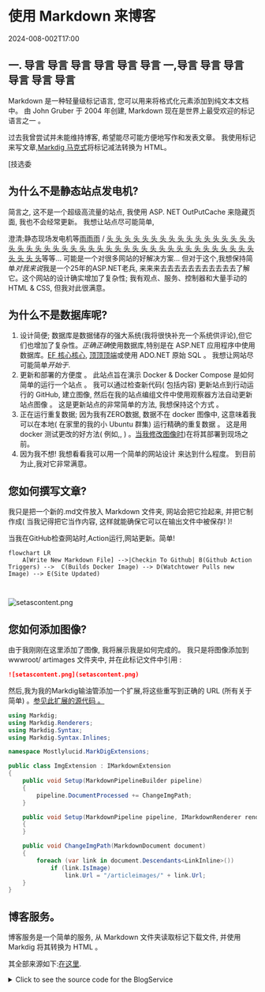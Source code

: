 # 使用 Markdown 来博客

<!--category-- ASP.NET, Markdown -->
<datetime class="hidden">2024-008-002T17:00</datetime>

## 一. 导言 导言 导言 导言 导言 导言 一,导言 导言 导言 导言 导言 导言

Markdown 是一种轻量级标记语言, 您可以用来将格式化元素添加到纯文本文档中。 由 John Gruber 于 2004 年创建, Markdown 现在是世界上最受欢迎的标记语言之一 。

过去我曾尝试并未能维持博客, 希望能尽可能方便地写作和发表文章。 我使用标记来写文章,[Markdig 马克式](https://github.com/xoofx/markdig)将标记减法转换为 HTML。

[技选委

## 为什么不是静态站点发电机?

简言之, 这不是一个超级高流量的站点, 我使用 ASP. NET OutPutCache 来隐藏页面, 我也不会经常更新。 我想让站点尽可能简单,

澄清;静态现场发电机等[雨雨雨](https://gohugo.io/) / [头 头 头 头 头 头 头 头 头 头 头 头 头 头 头 头 头 头 头 头 头 头 头 头 头 头 头 头 头 头 头 头 头 头 头 头 头 头 头 头 头 头 头 头 头 头 头 头 头](https://jekyllrb.com/)等等... 可能是一个对很多网站的好解决方案... 但对于这个,我想保持简单*对我来说*我是一个25年的ASP.NET老兵, 来来来去去去去去去去去去去去了解它。这个网站的设计确实增加了复杂性; 我有观点、服务、控制器和大量手动的HTML & CSS, 但我对此很满意。

## 为什么不是数据库呢?

1. 设计简便; 数据库是数据储存的强大系统(我将很快补充一个系统供评论),但它们也增加了复杂性。*正确正确*使用数据库,特别是在 ASP.NET 应用程序中使用数据库。[EF 核心核心](https://learn.microsoft.com/en-us/ef/core/), [顶顶顶端](https://github.com/DapperLib/Dapper)或使用 ADO.NET 原始 SQL 。 我想让网站尽可能简单*开始于*.
2. 更新和部署的方便度 。 此站点旨在演示 Docker & Docker Compose 是如何简单的运行一个站点 。 我可以通过检查新代码( 包括内容) 更新站点到行动运行的 GitHub, 建立图像, 然后在我的站点编组文件中使用观察器方法自动更新站点图像 。 这是更新站点的非常简单的方法, 我想保持这个方式 。
3. 正在运行重复数据; 因为我有ZERO数据, 数据不在 docker 图像中, 这意味着我可以在本地( 在家里的我的小 Ubuntu 群集) 运行精确的重复数据 。 这是用 docker 测试更改的好方法( 例如,, ) 。[当我修改图像时](/blog/imagesharpwithdocker))在将其部署到现场之前。
4. 因为我不想! 我想看看我可以用一个简单的网站设计 来达到什么程度。 到目前为止,我对它非常满意。

## 您如何撰写文章?

我只是把一个新的.md文件放入 Markdown 文件夹, 网站会把它捡起来, 并把它制作成( 当我记得把它当作内容, 这样就能确保它可以在输出文件中被保存! )!

当我在GitHub检查网站时,Action运行,网站更新。简单!

```mermaid
flowchart LR
    A[Write New Markdown File] -->|Checkin To Github| B(Github Action Triggers) -->  C(Builds Docker Image) --> D(Watchtower Pulls new Image) --> E(Site Updated)
   
  
```

![setascontent.png](setascontent.png)

## 您如何添加图像?

由于我刚刚在这里添加了图像, 我将展示我是如何完成的。 我只是将图像添加到 wwwroot/ artimages 文件夹中, 并在此标记文件中引用 :

```markdown
![setascontent.png](setascontent.png)
```

然后,我为我的Markdig输油管添加一个扩展,将这些重写到正确的 URL (所有关于简单) 。[参见此扩展的源代码 。](https://github.com/scottgal/mostlylucidweb/blob/main/Mostlylucid/MarkDigExtensions/ImgExtension.cs)

```csharp
using Markdig;
using Markdig.Renderers;
using Markdig.Syntax;
using Markdig.Syntax.Inlines;

namespace Mostlylucid.MarkDigExtensions;

public class ImgExtension : IMarkdownExtension
{
    public void Setup(MarkdownPipelineBuilder pipeline)
    {
        pipeline.DocumentProcessed += ChangeImgPath;
    }

    public void Setup(MarkdownPipeline pipeline, IMarkdownRenderer renderer)
    {
    }

    public void ChangeImgPath(MarkdownDocument document)
    {
        foreach (var link in document.Descendants<LinkInline>())
            if (link.IsImage)
                link.Url = "/articleimages/" + link.Url;
    }
}
```

## 博客服务。

博客服务是一个简单的服务, 从 Markdown 文件夹读取标记下载文件, 并使用 Markdig 将其转换为 HTML 。

其全部来源如下:[在这里](https://github.com/scottgal/mostlylucidweb/blob/main/Mostlylucid/Services/BlogService.cs).

<details>
<summary>Click to see the source code for the BlogService</summary>
```csharp

using System.Globalization;
using System.Text.RegularExpressions;
using Markdig;
using Microsoft.Extensions.Caching.Memory;
using Mostlylucid.MarkDigExtensions;
using Mostlylucid.Models.Blog;

namespace Mostlylucid.Services;

public class BlogService
{
private const string Path = "Markdown";
private const string CacheKey = "Categories";

    private static readonly Regex DateRegex = new(
        @"<datetime class=""hidden"">(\d{4}-\d{2}-\d{2}T\d{2}:\d{2})</datetime>",
        RegexOptions.Compiled | RegexOptions.IgnoreCase | RegexOptions.NonBacktracking);

    private static readonly Regex WordCoountRegex = new(@"\b\w+\b",
        RegexOptions.Compiled | RegexOptions.Multiline | RegexOptions.IgnoreCase | RegexOptions.NonBacktracking);

    private static readonly Regex CategoryRegex = new(@"<!--\s*category\s*--\s*([^,]+?)\s*(?:,\s*([^,]+?)\s*)?-->",
        RegexOptions.Compiled | RegexOptions.Singleline);

    private readonly ILogger<BlogService> _logger;

    private readonly IMemoryCache _memoryCache;

    private readonly MarkdownPipeline pipeline;

    public BlogService(IMemoryCache memoryCache, ILogger<BlogService> logger)
    {
        _logger = logger;
        _memoryCache = memoryCache;
        pipeline = new MarkdownPipelineBuilder().UseAdvancedExtensions().Use<ImgExtension>().Build();
        ListCategories();
    }


    private Dictionary<string, List<string>> GetFromCache()
    {
        return _memoryCache.Get<Dictionary<string, List<string>>>(CacheKey) ?? new Dictionary<string, List<string>>();
    }

    private void SetCache(Dictionary<string, List<string>> categories)
    {
        _memoryCache.Set(CacheKey, categories, new MemoryCacheEntryOptions
        {
            AbsoluteExpirationRelativeToNow = TimeSpan.FromHours(12)
        });
    }

    private void ListCategories()
    {
        var cacheCats = GetFromCache();
        var pages = Directory.GetFiles("Markdown", "*.md");
        var count = 0;

        foreach (var page in pages)
        {
            var pageAlreadyAdded = cacheCats.Values.Any(x => x.Contains(page));

            if (pageAlreadyAdded) continue;


            var text = File.ReadAllText(page);
            var categories = GetCategories(text);
            if (!categories.Any()) continue;
            count++;
            foreach (var category in categories)
                if (cacheCats.TryGetValue(category, out var pagesList))
                {
                    pagesList.Add(page);
                    cacheCats[category] = pagesList;
                    _logger.LogInformation("Added category {Category} for {Page}", category, page);
                }
                else
                {
                    cacheCats.Add(category, new List<string> { page });
                    _logger.LogInformation("Created category {Category} for {Page}", category, page);
                }
        }

        if (count > 0) SetCache(cacheCats);
    }

    public List<string> GetCategories()
    {
        var cacheCats = GetFromCache();
        return cacheCats.Keys.ToList();
    }


    public List<PostListModel> GetPostsByCategory(string category)
    {
        var pages = GetFromCache()[category];
        return GetPosts(pages.ToArray());
    }

    public BlogPostViewModel? GetPost(string postName)
    {
        try
        {
            var path = System.IO.Path.Combine(Path, postName + ".md");
            var page = GetPage(path, true);
            return new BlogPostViewModel
            {
                Categories = page.categories, WordCount = WordCount(page.restOfTheLines), Content = page.processed,
                PublishedDate = page.publishDate, Slug = page.slug, Title = page.title
            };
        }
        catch (Exception e)
        {
            _logger.LogError(e, "Error getting post {PostName}", postName);
            return null;
        }
    }

    private int WordCount(string text)
    {
        return WordCoountRegex.Matches(text).Count;
    }


    private string GetSlug(string fileName)
    {
        var slug = System.IO.Path.GetFileNameWithoutExtension(fileName);
        return slug.ToLowerInvariant();
    }

    private static string[] GetCategories(string markdownText)
    {
        var matches = CategoryRegex.Matches(markdownText);
        var categories = matches
            .SelectMany(match => match.Groups.Cast<Group>()
                .Skip(1) // Skip the entire match group
                .Where(group => group.Success) // Ensure the group matched
                .Select(group => group.Value.Trim()))
            .ToArray();
        return categories;
    }

    public (string title, string slug, DateTime publishDate, string processed, string[] categories, string
        restOfTheLines) GetPage(string page, bool html)
    {
        var fileInfo = new FileInfo(page);

        // Ensure the file exists
        if (!fileInfo.Exists) throw new FileNotFoundException("The specified file does not exist.", page);

        // Read all lines from the file
        var lines = File.ReadAllLines(page);

        // Get the title from the first line
        var title = lines.Length > 0 ? Markdown.ToPlainText(lines[0].Trim()) : string.Empty;

        // Concatenate the rest of the lines with newline characters
        var restOfTheLines = string.Join(Environment.NewLine, lines.Skip(1));

        // Extract categories from the text
        var categories = GetCategories(restOfTheLines);

        var publishedDate = fileInfo.CreationTime;
        var publishDate = DateRegex.Match(restOfTheLines).Groups[1].Value;
        if (!string.IsNullOrWhiteSpace(publishDate))
            publishedDate = DateTime.ParseExact(publishDate, "yyyy-MM-ddTHH:mm", CultureInfo.InvariantCulture);

        // Remove category tags from the text
        restOfTheLines = CategoryRegex.Replace(restOfTheLines, "");
        restOfTheLines = DateRegex.Replace(restOfTheLines, "");
        // Process the rest of the lines as either HTML or plain text
        var processed =
            html ? Markdown.ToHtml(restOfTheLines, pipeline) : Markdown.ToPlainText(restOfTheLines, pipeline);

        // Generate the slug from the page filename
        var slug = GetSlug(page);


        // Return the parsed and processed content
        return (title, slug, publishedDate, processed, categories, restOfTheLines);
    }

    public List<PostListModel> GetPosts(string[] pages)
    {
        List<PostListModel> pageModels = new();

        foreach (var page in pages)
        {
            var pageInfo = GetPage(page, false);

            var summary = Markdown.ToPlainText(pageInfo.restOfTheLines).Substring(0, 100) + "...";
            pageModels.Add(new PostListModel
            {
                Categories = pageInfo.categories, Title = pageInfo.title,
                Slug = pageInfo.slug, WordCount = WordCount(pageInfo.restOfTheLines),
                PublishedDate = pageInfo.publishDate, Summary = summary
            });
        }

        pageModels = pageModels.OrderByDescending(x => x.PublishedDate).ToList();
        return pageModels;
    }


    public List<PostListModel> GetPostsForFiles()
    {
        var pages = Directory.GetFiles("Markdown", "*.md");
        return GetPosts(pages);
    }
}
```

</details>
正如你可以看到的,这有几个因素:

### 处理文件

处理标记下的文件到 HTML 的代码非常简单, 我使用 Markdig 库将标记下的文件转换为 HTML, 然后用一些常规表达式从标记文件中提取分类和公布的日期 。

GetPage 方法用于提取标记文件的内容, 它有几个步骤 :

1. 摘录标题
   依据惯例I 使用标记文件的第一行作为该文章的标题。 所以我可以简单地做:

```csharp
        var lines = File.ReadAllLines(page);

        // Get the title from the first line
        var title = lines.Length > 0 ? Markdown.ToPlainText(lines[0].Trim()) : string.Empty;
```

标题前缀为“ # ” 。 我使用 Markdown 。 To plainText 方法将“ # ” 从标题中删除 。

2. 解开分类
   每个邮件最多可以有两个类别 此方法提取这些, 然后我从标记文件中删除标签 。

```csharp
// Concatenate the rest of the lines with newline characters
        var restOfTheLines = string.Join(Environment.NewLine, lines.Skip(1));

        // Extract categories from the text
        var categories = GetCategories(restOfTheLines);

   // Remove category tags from the text
        restOfTheLines = CategoryRegex.Replace(restOfTheLines, "");

```

GetCateGateGateGries 方法使用正则表达式从标记文件中提取分类 。

```csharp
    private static readonly Regex CategoryRegex = new(@"<!--\s*category\s*--\s*([^,]+?)\s*(?:,\s*([^,]+?)\s*)?-->",
        RegexOptions.Compiled | RegexOptions.Singleline);

    private static string[] GetCategories(string markdownText)
    {
        var matches = CategoryRegex.Matches(markdownText);
        var categories = matches
            .SelectMany(match => match.Groups.Cast<Group>()
                .Skip(1) // Skip the entire match group
                .Where(group => group.Success) // Ensure the group matched
                .Select(group => group.Value.Trim()))
            .ToArray();
        return categories;
        
        
    }
```

3. 摘录公布日期
   然后我从文章中提取日期(我用的是创建的日期, 但我如何使用一个整张docker图像来部署这个图像, 意味着这不再真正有用), 所以我不使用常规表达式 。
   这将在.md 文件的窗体中绘制标记 。

```razor
 <datetime class="hidden">2024-08-02T17:00</datetime>
```

```csharp
     private static readonly Regex DateRegex = new(
        @"<datetime class=""hidden"">(\d{4}-\d{2}-\d{2}T\d{2}:\d{2})</datetime>",
        RegexOptions.Compiled | RegexOptions.IgnoreCase | RegexOptions.NonBacktracking);
     
           var publishedDate = fileInfo.CreationTime;
        var publishDate = DateRegex.Match(restOfTheLines).Groups[1].Value;
        if (!string.IsNullOrWhiteSpace(publishDate))
            publishedDate = DateTime.ParseExact(publishDate, "yyyy-MM-ddTHH:mm", CultureInfo.InvariantCulture);

     
        restOfTheLines = DateRegex.Replace(restOfTheLines, "");
```

4. 解开内容
   获取内容其实很简单, 它使用管道( 用于上述图像标签替换), 然后可以随意给我一个清晰的文本, 用于实际文章的邮件列表或 HTML 。

```csharp
    pipeline = new MarkdownPipelineBuilder().UseAdvancedExtensions().Use<ImgExtension>().Build();
    
   var processed =
            html ? Markdown.ToHtml(restOfTheLines, pipeline) : Markdown.ToPlainText(restOfTheLines, pipeline);
```

5. 获取“ 塞”
   这只是没有扩展名的文件名 :
   
   ```csharp
       private string GetSlug(string fileName)
       {
           var slug = System.IO.Path.GetFileNameWithoutExtension(fileName);
           return slug.ToLowerInvariant();
       }
   ```

6. 返回内容
   现在我们有页面内容可以显示在博客上!

<details>
<summary> The GetPage Method</summary>
```csharp
public (string title, string slug, DateTime publishDate, string processed, string[] categories, string
        restOfTheLines) GetPage(string page, bool html)
    {
        var fileInfo = new FileInfo(page);

        // Ensure the file exists
        if (!fileInfo.Exists) throw new FileNotFoundException("The specified file does not exist.", page);

        // Read all lines from the file
        var lines = File.ReadAllLines(page);

        // Get the title from the first line
        var title = lines.Length > 0 ? Markdown.ToPlainText(lines[0].Trim()) : string.Empty;

        // Concatenate the rest of the lines with newline characters
        var restOfTheLines = string.Join(Environment.NewLine, lines.Skip(1));

        // Extract categories from the text
        var categories = GetCategories(restOfTheLines);

        var publishedDate = fileInfo.CreationTime;
        var publishDate = DateRegex.Match(restOfTheLines).Groups[1].Value;
        if (!string.IsNullOrWhiteSpace(publishDate))
            publishedDate = DateTime.ParseExact(publishDate, "yyyy-MM-ddTHH:mm", CultureInfo.InvariantCulture);

        // Remove category tags from the text
        restOfTheLines = CategoryRegex.Replace(restOfTheLines, "");
        restOfTheLines = DateRegex.Replace(restOfTheLines, "");
        // Process the rest of the lines as either HTML or plain text
        var processed =
            html ? Markdown.ToHtml(restOfTheLines, pipeline) : Markdown.ToPlainText(restOfTheLines, pipeline);

        // Generate the slug from the page filename
        var slug = GetSlug(page);


        // Return the parsed and processed content
        return (title, slug, publishedDate, processed, categories, restOfTheLines);
    }
```

</details>
下面的代码显示我如何生成博客文章列表,`GetPage(page, false)`用于提取标题、类别、公布日期和处理内容的方法。

```csharp
     public List<PostListModel> GetPosts(string[] pages)
    {
        List<PostListModel> pageModels = new();

        foreach (var page in pages)
        {
            var pageInfo = GetPage(page, false);

            var summary = Markdown.ToPlainText(pageInfo.restOfTheLines).Substring(0, 100) + "...";
            pageModels.Add(new PostListModel
            {
                Categories = pageInfo.categories, Title = pageInfo.title,
                Slug = pageInfo.slug, WordCount = WordCount(pageInfo.restOfTheLines),
                PublishedDate = pageInfo.publishDate, Summary = summary
            });
        }

        pageModels = pageModels.OrderByDescending(x => x.PublishedDate).ToList();
        return pageModels;
    }


    public List<PostListModel> GetPostsForFiles()
    {
        var pages = Directory.GetFiles("Markdown", "*.md");
        return GetPosts(pages);
    }
```